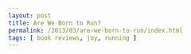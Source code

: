 ```yaml
---
layout: post
title: Are We Born to Run? 
permalink: /2013/03/are-we-born-to-run/index.html
tags: [ book reviews, joy, running ]
---
```


